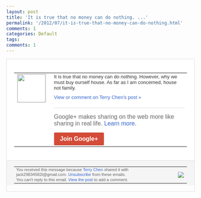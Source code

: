 ```yaml
---
layout: post
title: 'It is true that no money can do nothing. ...'
permalink: '/2012/07/it-is-true-that-no-money-can-do-nothing.html'
comments: 1
categories: Default
tags: 
comments: 1
---
```

<div style="border:solid 1px #dfdfdf;color:#686868;font:13px Arial"><div style="background-color:#fff;padding:20px;"><table cellpadding="0" cellspacing="0"><tr><td style="padding-right:15px;vertical-align:top"><a href="https://plus.google.com/_/notifications/emlink?emrecipient=110200756825219614165&amp;emid=CKD4lt-LprECFUR93godpxgAAA&amp;path=%2F108643996575278738906&amp;dt=1342713008344&amp;uob=8"><img height="75" src="https://lh3.googleusercontent.com/-KKRGTyJ5Bl0/AAAAAAAAAAI/AAAAAAAAEEY/jllxqER5dCk/s75-c-k-a/photo.jpg" style="border:solid 1px #cccccc;" width="75"/></a></td><td style="width:578px;color:#333;font:13px Arial;vertical-align:top;"><div style="padding-bottom:10px">It is true that no money can do nothing. However, why we must buy ourself house. As far as I am concerned, house not family.&nbsp;</div><a href="https://plus.google.com/_/notifications/emlink?emrecipient=110200756825219614165&amp;emid=CKD4lt-LprECFUR93godpxgAAA&amp;path=%2F108643996575278738906%2Fposts%2FZBA7PAu5AcW%3Fgpinv%3DAMIXal8pqqufPsQSAkzlX3CLLkKwrVRlBEajf1FhHSo4tydoWmYoRjjgZR7ue6JDfuamuRk_OcBTm7k69M-OGUd9vZwbx1R6eUxz9-bYH8ZvAI0GM-1Fxxk&amp;dt=1342713008344&amp;uob=8" style="color:#3366CC;text-decoration:none;">View or comment on Terry Chen's post »</a><div style="margin-top:20px;border-top:solid 1px #dfdfdf"><div style="padding:15px 0;color:#686868;font:16px Arial;">Google+ makes sharing on the web more like sharing in real life. <a href="http://www.google.com/+/learnmore/" style="color:#3366CC;text-decoration:none;">Learn more</a>.</div><a href="https://plus.google.com/_/notifications/emlink?emrecipient=110200756825219614165&amp;emid=CKD4lt-LprECFUR93godpxgAAA&amp;path=%2F%3Fgpinv%3DAMIXal8pqqufPsQSAkzlX3CLLkKwrVRlBEajf1FhHSo4tydoWmYoRjjgZR7ue6JDfuamuRk_OcBTm7k69M-OGUd9vZwbx1R6eUxz9-bYH8ZvAI0GM-1Fxxk&amp;dt=1342713008344&amp;uob=8" style="display:inline-block;padding:7px 15px;background-color:#d44b38; color:#fff;font-size:16px; font-weight:bold;border-radius:2px;-webkit-border-radius:2px; -moz-border-radius:2px;border:solid 1px #c43b28; white-space:nowrap;text-decoration:none">Join Google+</a></div></td></tr></table></div><div style="border-top:solid 1px #dfdfdf;padding:0 20px; background-color:#f5f5f5"><table cellpadding="0" cellspacing="0" style="height:50px"><tbody><tr><td style="vertical-align:middle;width:100%; color:#636363;font:11px Arial; line-height:120%">You received this message because <a href="https://plus.google.com/_/notifications/emlink?emrecipient=110200756825219614165&amp;emid=CKD4lt-LprECFUR93godpxgAAA&amp;path=%2F108643996575278738906%3Fgpinv%3DAMIXal8pqqufPsQSAkzlX3CLLkKwrVRlBEajf1FhHSo4tydoWmYoRjjgZR7ue6JDfuamuRk_OcBTm7k69M-OGUd9vZwbx1R6eUxz9-bYH8ZvAI0GM-1Fxxk&amp;dt=1342713008344&amp;uob=8" style="color:#3366CC;text-decoration:none;">Terry Chen</a> shared it with jack29834582t@gmail.com. <a href="https://plus.google.com/_/notifications/emlink?emrecipient=110200756825219614165&amp;emid=CKD4lt-LprECFUR93godpxgAAA&amp;path=%2F_%2Fnonplus%2Femailsettings%3Fgpinv%3DAMIXal8pqqufPsQSAkzlX3CLLkKwrVRlBEajf1FhHSo4tydoWmYoRjjgZR7ue6JDfuamuRk_OcBTm7k69M-OGUd9vZwbx1R6eUxz9-bYH8ZvAI0GM-1Fxxk%26est%3DADH5u8WcnDjOoO2vs0ajwslDt6wkUQfMiDUvJZvc5iP6y3aQUESAy29unfKX70lD8llXrQWfSVy2bkkUKHpvKEm5UBtUwi1mmg5QWXJ8QR6M8CJJgaFr4zccJV9aZ5SHxkuZrlVUKFLUUOvQfku4UuMVKipFHlFdnA&amp;dt=1342713008344&amp;uob=8" style="color:#3366CC;text-decoration:none;">Unsubscribe</a> from these emails.<br/>You can't reply to this email. <a href="https://plus.google.com/_/notifications/emlink?emrecipient=110200756825219614165&amp;emid=CKD4lt-LprECFUR93godpxgAAA&amp;path=%2F108643996575278738906%2Fposts%2FZBA7PAu5AcW%3Fgpinv%3DAMIXal8pqqufPsQSAkzlX3CLLkKwrVRlBEajf1FhHSo4tydoWmYoRjjgZR7ue6JDfuamuRk_OcBTm7k69M-OGUd9vZwbx1R6eUxz9-bYH8ZvAI0GM-1Fxxk&amp;dt=1342713008344&amp;uob=8" style="color:#3366CC;text-decoration:none;">View the post</a> to add a comment.<br/></td><td><img src="https://ssl.gstatic.com/s2/oz/images/notifications/logo/google-plus-6617a72bb36cc548861652780c9e6ff1.png"/></td></tr></tbody></table></div></div>